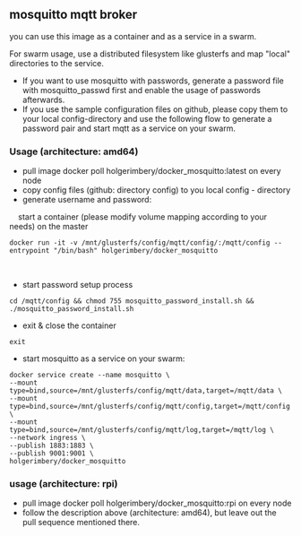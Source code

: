 
## mosquitto mqtt broker

you can use this image as a container and as a service in a swarm.

For swarm usage, use a distributed filesystem like glusterfs and map "local" directories to the service.

  * If you want to use mosquitto with passwords, generate a password file with mosquitto_passwd first and enable the usage of passwords afterwards.
  * If you use the sample configuration files on github, please copy them to your local config-directory and use the following flow to generate a password pair and start mqtt as a service on your swarm.


### Usage (architecture: amd64)

   * pull image docker poll holgerimbery/docker_mosquitto:latest on every node
   * copy config files (github: directory config) to you local config - directory
   * generate username and password:
   
     start a container (please modify volume mapping according to your needs) on the master
```
docker run -it -v /mnt/glusterfs/config/mqtt/config/:/mqtt/config --entrypoint "/bin/bash" holgerimbery/docker_mosquitto
```
         
   * start password setup process
```
cd /mqtt/config && chmod 755 mosquitto_password_install.sh && ./mosquitto_password_install.sh
```

   * exit & close the container
```
exit
```
         
   * start mosquitto as a service on your swarm:

```
docker service create --name mosquitto \
--mount type=bind,source=/mnt/glusterfs/config/mqtt/data,target=/mqtt/data \
--mount type=bind,source=/mnt/glusterfs/config/mqtt/config,target=/mqtt/config \
--mount type=bind,source=/mnt/glusterfs/config/mqtt/log,target=/mqtt/log \
--network ingress \
--publish 1883:1883 \
--publish 9001:9001 \
holgerimbery/docker_mosquitto
```

### usage (architecture: rpi)
* pull image docker poll holgerimbery/docker_mosquitto:rpi on every node
* follow the description above (architecture: amd64), but leave out the pull sequence mentioned there.

